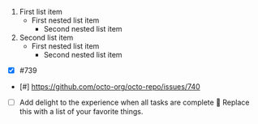 1. First list item
   - First nested list item
     - Second nested list item
2. Second list item
    - First nested list item
      - Second nested list item
- [x] #739
- [#] https://github.com/octo-org/octo-repo/issues/740
- [ ] Add delight to the experience when all tasks are complete :tada:
Replace this with a list of your favorite things.
